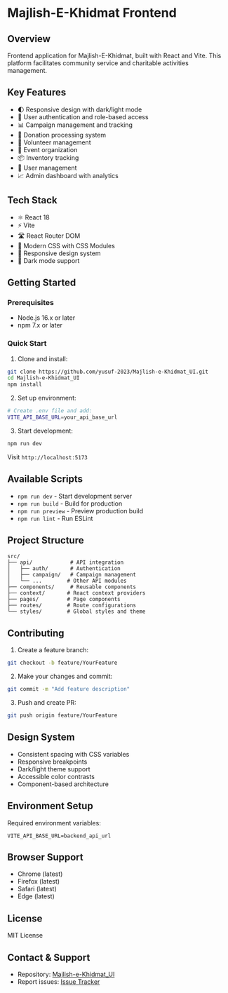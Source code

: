 # Majlish-E-Khidmat Frontend

## Overview

Frontend application for Majlish-E-Khidmat, built with React and Vite. This platform facilitates community service and charitable activities management.

## Key Features

- 🌓 Responsive design with dark/light mode
- 🔐 User authentication and role-based access
- 📊 Campaign management and tracking
- 💝 Donation processing system
- 🤝 Volunteer management
- 📅 Event organization
- 📦 Inventory tracking
- 👥 User management
- 📈 Admin dashboard with analytics

## Tech Stack

- ⚛️ React 18
- ⚡ Vite
- 🛣️ React Router DOM
- 🎨 Modern CSS with CSS Modules
- 📱 Responsive design system
- 🌙 Dark mode support

## Getting Started

### Prerequisites

- Node.js 16.x or later
- npm 7.x or later

### Quick Start

1. Clone and install:

```bash
git clone https://github.com/yusuf-2023/Majlish-e-Khidmat_UI.git
cd Majlish-e-Khidmat_UI
npm install
```

2. Set up environment:

```bash
# Create .env file and add:
VITE_API_BASE_URL=your_api_base_url
```

3. Start development:

```bash
npm run dev
```

Visit `http://localhost:5173`

## Available Scripts

- `npm run dev` - Start development server
- `npm run build` - Build for production
- `npm run preview` - Preview production build
- `npm run lint` - Run ESLint

## Project Structure

```
src/
├── api/            # API integration
│   ├── auth/       # Authentication
│   ├── campaign/   # Campaign management
│   └── ...        # Other API modules
├── components/     # Reusable components
├── context/       # React context providers
├── pages/         # Page components
├── routes/        # Route configurations
└── styles/        # Global styles and theme
```

## Contributing

1. Create a feature branch:

```bash
git checkout -b feature/YourFeature
```

2. Make your changes and commit:

```bash
git commit -m "Add feature description"
```

3. Push and create PR:

```bash
git push origin feature/YourFeature
```

## Design System

- Consistent spacing with CSS variables
- Responsive breakpoints
- Dark/light theme support
- Accessible color contrasts
- Component-based architecture

## Environment Setup

Required environment variables:

```env
VITE_API_BASE_URL=backend_api_url
```

## Browser Support

- Chrome (latest)
- Firefox (latest)
- Safari (latest)
- Edge (latest)

## License

MIT License

## Contact & Support

- Repository: [Majlish-e-Khidmat_UI](https://github.com/yusuf-2023/Majlish-e-Khidmat_UI)
- Report issues: [Issue Tracker](https://github.com/yusuf-2023/Majlish-e-Khidmat_UI/issues)
